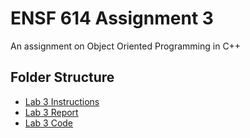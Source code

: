 # ENSF 614 Assignment 3    
An assignment on Object Oriented Programming in C++

## Folder Structure 
- [Lab 3 Instructions](https://github.com/StevenD24/ENSF-614-Lab-3/blob/main/ENSF%20614-lab3-Instructions-Winter%202023.pdf)   
- [Lab 3 Report](https://github.com/StevenD24/ENSF-614-Lab-3/blob/main/ENSF%20614%20-%20Lab%20Report%203.pdf)  
- [Lab 3 Code](https://github.com/StevenD24/ENSF-614-Lab-3/tree/main/Lab%203)  
